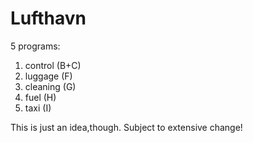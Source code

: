 # Lufthavn

5 programs:

1. control  (B+C)
2. luggage  (F)
3. cleaning (G)
4. fuel     (H)
5. taxi     (I)

This is just an idea,though. Subject to extensive change!
